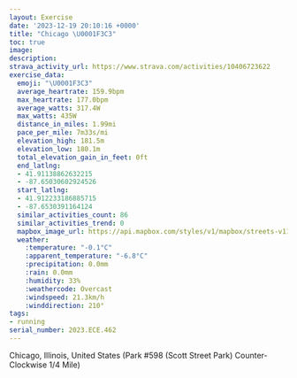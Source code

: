 ```yaml
---
layout: Exercise
date: '2023-12-19 20:10:16 +0000'
title: "Chicago \U0001F3C3"
toc: true
image:
description:
strava_activity_url: https://www.strava.com/activities/10406723622
exercise_data:
  emoji: "\U0001F3C3"
  average_heartrate: 159.9bpm
  max_heartrate: 177.0bpm
  average_watts: 317.4W
  max_watts: 435W
  distance_in_miles: 1.99mi
  pace_per_mile: 7m33s/mi
  elevation_high: 181.5m
  elevation_low: 180.1m
  total_elevation_gain_in_feet: 0ft
  end_latlng:
  - 41.91138862632215
  - -87.65030602924526
  start_latlng:
  - 41.912233186885715
  - -87.6530391164124
  similar_activities_count: 86
  similar_activities_trend: 0
  mapbox_image_url: https://api.mapbox.com/styles/v1/mapbox/streets-v11/static/path-5+787af2-1.0(i%7Bx~Fvk~uO%40_%40EiAAIGKCWPUR_%40X%5Bz%40yAFg%40H_%40FeBBOLQCgAAeFGmFAeGE%7DB%3FoAl%40IRGNA%60A%40RBFHBHBv%40AnCBl%40FXHLRLRDpAGRGFGLUD%5DE%7DCGc%40OWOKYCkAFKDONO%5EARDpDXb%40PJJ%40vAGXQLQDOCoCG%7D%40MSQQQEW%3Fa%40B_%40DIDMLMVCNAZB~BDd%40LVNLJDH%3F%60%40Et%40AVONSDYCqDEWGISQUIIAa%40%40s%40LKDMPGNETB~CBZJRNPLDRB%7C%40ETEPKNQDWCkDAUGMOSOKYCeBCSCQIGAQD%7BA%40G%40EJ%3FNDb%40%40dAJvCGbCHlNAD%5BBChA%40N),pin-s-s+e5b22e(-87.65132,41.91173),pin-s-f+89ae00(-87.64863999999994,41.91098999999998)/auto/800x800?access_token=pk.eyJ1Ijoiam9zaGJlY2ttYW4iLCJhIjoiY205eWR2aDd1MWZ6djJrbXc4a3M0bWZleiJ9.XiG9OWkNcZk2QzjJbxLB4A
  weather:
    :temperature: "-0.1°C"
    :apparent_temperature: "-6.8°C"
    :precipitation: 0.0mm
    :rain: 0.0mm
    :humidity: 33%
    :weathercode: Overcast
    :windspeed: 21.3km/h
    :winddirection: 210°
tags:
- running
serial_number: 2023.ECE.462
---
```

Chicago, Illinois, United States (Park #598 (Scott Street Park) Counter-Clockwise 1/4 Mile)
